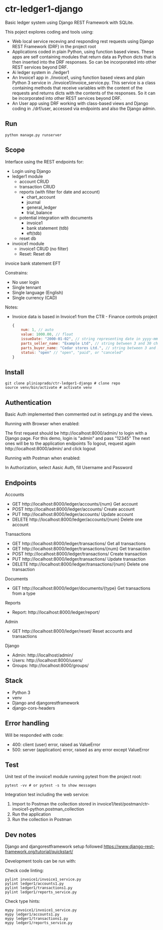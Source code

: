 # ctr-ledger1-django

Basic ledger system using Django REST Framework with SQLite.

This poject explores coding and tools using:

* Web local service receving and responding rest requests using Django REST Framework (DRF) in the project root
* Applications coded in plain Python, using function based views. These apps are self containing modules that return data as Python dicts that is then inserted into the DRF responses. So can be incorporated into other REST services beyond DRF.
* Ai ledger system in ./ledger1
* An Invoice1 app in ./invoice1, using function based views and plain Python 3 service in ./invoice1/invoice_service.py. This service is a class containing methods that receive variables with the content of the requests and returns dicts with the contents of the responses. So it can be incorporated into other REST services beyond DRF.
* An User app using DRF working with class-based views and Django coding in ./drf/user, accessed via endpoints and also the Django admin.

## Run

```shell
python manage.py runserver
```

## Scope

Interface using the REST endpoints for:

* Login using Django
* ledger1 module
  * account CRUD
  * transaction CRUD
  * reports (with filter for date and account)
    * chart_account
    * journal
    * general_ledger
    * trial_balance
  * potential integration with documents
    * invoice1
    * bank statement (tdb)
    * eft(tdb)
  * reset db
* invoice1 module
  * invoice1 CRUD (no filter)
  * Reset: Reset db

invoice
bank statement
EFT

Constrains:

* No user login
* Single tennant
* Single language (English)
* Single currency (CAD)

Notes:

* Invoice data is based in Invoice1 from the CTR - Finance controls project

    ```Javascript
    {
        num: 1, // auto
        value: 1000.00, // float
        issueDate: "2000-01-02", // string representing date in yyyy-mm-dd
        parts_seller_name: "Example Ltd", // string between 3 and 30 chars
        parts_buyer_name: "Cedar stores Ltd.", // string between 3 and 30 chars
        status: "open" // "open", "paid", or "canceled"
    }
    ```

## Install

```shell
git clone plinioprado/ctr-ledger1-django # clone repo
source venv/bin/activate # activate venv
```

## Authentication

Basic Auth implemented then commented out in setings.py and the views.

Running with Browser when enabled:

The first request should be http://localhost:8000/admin/ to login with a Django page.
    For this demo, login is "admin" and pass "12345"
The next ones will be to the application endpoints
To logout, request again http://localhost:8000/admin/ and click logout

Running with Postman when enabled:

In Authorization, select Aasic Auth, fill Username and Password

## Endpoints

Accounts

* GET    http://localhost:8000/ledger/accounts/{num}   Get account
* POST   http://localhost:8000/ledger/accounts/        Create account
* PUT    http://localhost:8000/ledger/accounts/        Update account
* DELETE http://localhost:8000/ledger/accounts/{num}   Delete one account

Transactions

* GET    http://localhost:8000/ledger/transactions/        Get all transactions
* GET    http://localhost:8000/ledger/transactions/{num}   Get transaction
* POST   http://localhost:8000/ledger/transactions/        Create transaction
* PUT    http://localhost:8000/ledger/transactions/        Update transaction
* DELETE http://localhost:8000/ledger/transactions/{num}   Delete one transaction

Documents

* GET    http://localhost:8000/ledger/documents/{type}       Get transactions from a type

Reports

* Report: http://localhost:8000/ledger/report/

Admin

* GET    http://localhost:8000/ledger/reset/   Reset accounts and transactions

Django

* Admin: http://localhost/admin/
* Users: http://localhost:8000/users/
* Groups: http://localhost:8000/groups/

## Stack

* Python 3
* venv
* Django and djangorestframework
* django-cors-headers

## Error handling

Will be responded with code:

* 400: client (user) error, raised as ValueError
* 500: server (application) error, raised as any error except ValueError

## Test

Unit test of the invoice1 module running pytest from the project root:

```shell
pytest -vv # or pytest -s to show messages
```

Integration test including the web service:

1. Import to  Postman the collection stored in invoice1/test/postman/ctr-invoice1-python.postman_collection
2. Run the application
3. Run the collection in Postman

## Dev notes

Django and djangorestframework setup followed https://www.django-rest-framework.org/tutorial/quickstart/

Development tools can be run with:

Check code linting:

```shell
pylint invoice1/invoice1_service.py
pylint ledger1/accounts1.py
pylint ledger1/transactions1.py
pylint ledger1/reports_service.py
```

Check type hints:

```shell
mypy invoice1/invoice1_service.py
mypy ledger1/accounts1.py
mypy ledger1/transactions1.py
mypy ledger1/reports_service.py
```

